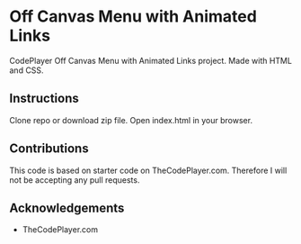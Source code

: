 # Off Canvas Menu with Animated Links
CodePlayer Off Canvas Menu with Animated Links project. Made with HTML and CSS.

## Instructions
Clone repo or download zip file. Open index.html in your browser.

## Contributions
This code is based on starter code on TheCodePlayer.com. Therefore I will not be accepting any pull requests.

## Acknowledgements 
* TheCodePlayer.com
